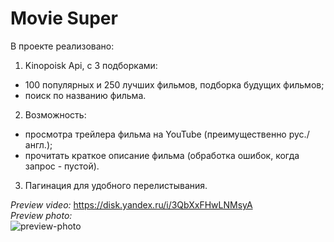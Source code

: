 # Movie Super

В проекте реализовано: <br>
1. Kinopoisk Api, с 3 подборками:
 - 100 популярных и 250 лучших фильмов, подборка будущих фильмов;
 - поиск по названию фильма.
2. Возможность:
 - просмотра трейлера фильма на YouTube (преимущественно рус./англ.);
 - прочитать краткое описание фильма (обработка ошибок, когда запрос - пустой).
3. Пагинация для удобного перелистывания.

*Preview video:* https://disk.yandex.ru/i/3QbXxFHwLNMsyA <br>
*Preview photo:* <br> ![preview-photo](https://user-images.githubusercontent.com/90089376/152644285-a20106ee-85fc-490c-95d9-238d77db1f3e.png)

